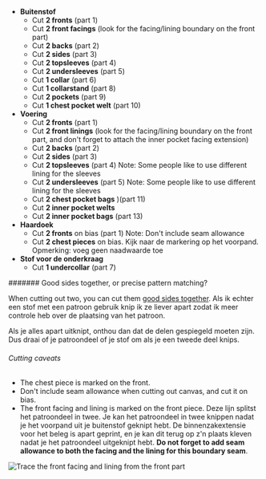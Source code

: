  - **Buitenstof**
   - Cut **2 fronts** (part 1)
   - Cut **2 front facings** (look for the facing/lining boundary on the front part)
   - Cut **2 backs** (part 2)
   - Cut **2 sides** (part 3)
   - Cut **2 topsleeves** (part 4)
   - Cut **2 undersleeves** (part 5)
   - Cut **1 collar** (part 6)
   - Cut **1 collarstand** (part 8)
   - Cut **2 pockets** (part 9)
   - Cut **1 chest pocket welt** (part 10)
 - **Voering**
   - Cut **2 fronts** (part 1)
   - Cut **2 front linings** (look for the facing/lining boundary on the front part, and don't forget to attach the inner pocket facing extension)
   - Cut **2 backs** (part 2)
   - Cut **2 sides** (part 3)
   - Cut **2 topsleeves** (part 4) Note: Some people like to use different lining for the sleeves
   - Cut **2 undersleeves** (part 5) Note: Some people like to use different lining for the sleeves
   - Cut **2 chest pocket bags** )(part 11)
   - Cut **2 inner pocket welts**
   - Cut **2 inner pocket bags** (part 13)
 - **Haardoek**
   - Cut **2 fronts** on bias (part 1) Note: Don't include seam allowance
   - Cut **2 chest pieces** on bias. Kijk naar de markering op het voorpand. Opmerking: voeg geen naadwaarde toe
 - **Stof voor de onderkraag**
   - Cut **1 undercollar** (part 7)

<Note>

####### Good sides together, or precise pattern matching?

When cutting out two, you can cut them [good sides together](/en/docs/sewing/good-sides-together).
Als ik echter een stof met een patroon gebruik knip ik ze liever apart zodat ik meer controle heb over de plaatsing van het patroon.

Als je alles apart uitknipt, onthou dan dat de delen gespiegeld moeten zijn. Dus draai of je patroondeel of je stof om als je een tweede deel knips.

</Note>

<Warning>

###### Cutting caveats

 - The chest piece is marked on the front.
 - Don't include seam allowance when cutting out canvas, and cut it on bias.
 - The front facing and lining is marked on the front piece. Deze lijn splitst het patroondeel in twee. Je kan het patroondeel in twee knippen nadat je het voorpand uit je buitenstof geknipt hebt. De binnenzakextensie voor het beleg is apart geprint, en je kan dit terug op z'n plaats kleven nadat je het patroondeel uitgeknipt hebt. **Do not forget to add seam allowance to both the facing and the lining for this boundary seam**.

![Trace the front facing and lining from the front part](cuttingCaveat.svg)

</Warning>





